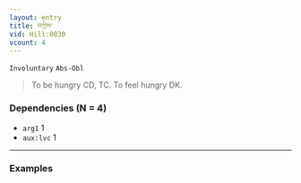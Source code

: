 ```yaml
---
layout: entry
title: བཀྲེས་
vid: Hill:0030
vcount: 4
---
```

`Involuntary` `Abs-Obl`
> To be hungry CD, TC\.
To feel hungry DK\.

### Dependencies (N = 4)
* `arg1` 1
* `aux:lvc` 1

---

### Examples



